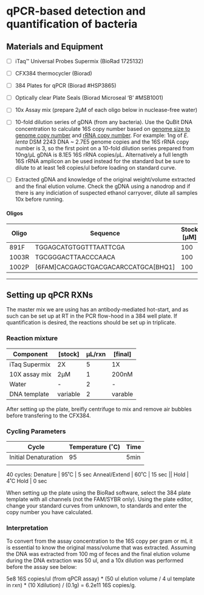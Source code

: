 # qPCR-based detection and quantification of bacteria

## Materials and Equipment

- [ ] iTaq™ Universal Probes Supermix (BioRad 1725132)
- [ ] CFX384 thermocycler (Biorad)
- [ ] 384 Plates for qPCR (Biorad #HSP3865)
- [ ] Optically clear Plate Seals (Biorad Microseal ‘B’ #MSB1001)
- [ ] 10x Assay mix (prepare 2µM of each oligo below in nuclease-free water)
- [ ] 10-fold dilution series of gDNA (from any bacteria). Use the QuBit DNA concentration to calculate 16S copy number based on [genome size to genome copy number](http://nebiocalculator.neb.com/#!/dsdnaamt) and [rRNA copy number](https://rrndb.umms.med.umich.edu/). For example: 1ng of <i>E. lenta</i> DSM 2243 DNA ~ 2.7E5 genome copies and the 16S rRNA copy number is 3, so the first point on a 10-fold dilution series prepared from 10ng/µL gDNA is 8.1E5 16S rRNA copies/µL. Alternatively a full length 16S rRNA amplicon an be used instead for the standard but be sure to dilute to at least 1e8 copies/ul before loading on standard curve.
- [ ] Extracted gDNA and knowledge of the original weight/volume extracted and the final elution volume. Check the gDNA using a nanodrop and if there is any indiciation of suspected ethanol carryover, dilute all samples 10x before running.


#### Oligos
|Oligo|Sequence|Stock [µM]|Working [µM]|Final [nM]|
|-|-|-|-|-|
|891F|TGGAGCATGTGGTTTAATTCGA|100|2|200|
|1003R|TGCGGGACTTAACCCAACA|100|2|200|
|1002P|	 	[6FAM]CACGAGCTGACGACARCCATGCA[BHQ1]|100|2|200|

***

## Setting up qPCR RXNs

The master mix we are using has an antibody-mediated hot-start, and as such can be set up at RT in the PCR flow-hood in a 384 well plate. If quantification is desired, the reactions should be set up in triplicate.

### Reaction mixture

|Component|[stock]|µL/rxn|[final]|
|-|-|-|-|
|iTaq Supermix|2X|5|1X|
|10X assay mix|2µM|1|200nM|
|Water|-|2|-|
|DNA template|variable|2|varable|

After setting up the plate, breifly centrifuge to mix and remove air bubbles before transfering to the CFX384.

### Cycling Parameters

Cycle |	Temperature (˚C)  | Time
------|-------------------|------
Initial Denaturation   |	95	| 5min
||
40 cycles:
Denature | 95˚C | 5 sec
Anneal/Extend | 60˚C	| 15 sec
||
Hold	| 4˚C	Hold | 0 sec

When setting up the plate using the BioRad software, select the 384 plate template with all channels (not the FAM/SYBR only). Using the plate editor, change your standard curves from unknown, to standards and enter the copy number you have calculated.

### Interpretation

To convert from the assay concentration to the 16S copy per gram or mL it is essential to know the original mass/volume that was extracted. Assuming the DNA was extracted from 100 mg of feces and the final elution volume during the DNA extraction was 50 ul, and a 10x dilution was performed before the assay see below:

5e8 16S copies/ul (from qPCR assay) * (50 ul elution volume / 4 ul template in rxn) * (10 Xdilution) / (0.1g) = 6.2e11 16S copies/g.


